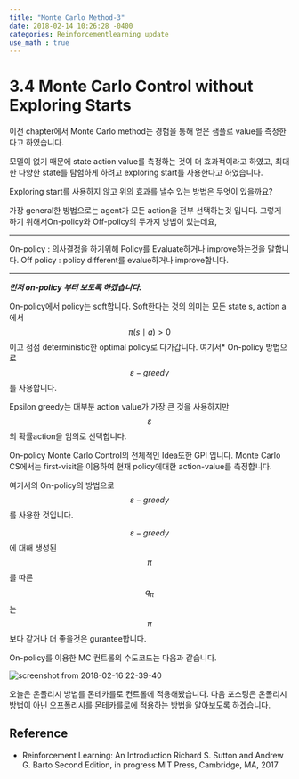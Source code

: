 ```yaml
---
title: "Monte Carlo Method-3"
date: 2018-02-14 10:26:28 -0400
categories: Reinforcementlearning update
use_math : true
---
```



# 3.4 Monte Carlo Control without Exploring Starts 

이전 chapter에서 Monte Carlo method는 경험을 통해 얻은 샘플로 value를 측정한다고 하였습니다. 

모델이 없기 때문에 state action value를 측정하는 것이 더 효과적이라고 하였고, 최대한 다양한 state를 탐험하게 하려고 exploring start를 사용한다고 하였습니다. 

Exploring start를 사용하지 않고 위의 효과를 낼수 있는 방법은 무엇이 있을까요?

가장 general한 방법으로는 agent가 모든 action을 전부 선택하는것 입니다.
그렇게 하기 위해서On-policy와 Off-policy의 두가지 방법이 있는데요, 

_ _ _

On-policy : 의사결정을 하기위해 Policy를 Evaluate하거나 improve하는것을 말합니다. 
Off policy : policy different를 evalue하거나 improve합니다. 

_ _ _

***먼저 on-policy 부터 보도록 하겠습니다.***

On-policy에서 policy는 soft합니다. Soft한다는 것의 의미는 모든 state s, action a 에서 
$$\pi(s\mid a) > 0$$ 이고 점점 deterministic한 optimal policy로 다가갑니다. 
여기서* On-policy 방법으로 $$\varepsilon-greedy$$ 를 사용합니다. 

Epsilon greedy는 대부분 action value가 가장 큰 것을 사용하지만 $$\varepsilon$$의 확률action을 임의로 선택합니다.

On-policy Monte Carlo Control의 전체적인 Idea또한 GPI 입니다. Monte Carlo CS에서는 first-visit을 이용하여 현재 policy에대한 action-value를 측정합니다. 

여기서의 On-policy의 방법으로 $$\varepsilon-greedy$$를 사용한 것입니다. 

$$\varepsilon-greedy$$ 에 대해 생성된 $$\pi$$를 따른 $$q_\pi$$는 $$\pi$$보다 같거나 더 좋을것은	 gurantee합니다. 

On-policy를 이용한 MC 컨트롤의 수도코드는 다음과 같습니다. 



![screenshot from 2018-02-16 22-39-40](https://user-images.githubusercontent.com/11300712/36310125-61e9c3de-136a-11e8-89b7-5b09b7de803d.png)


오늘은 온폴리시 방법를 몬테카를로 컨트롤에 적용해봤습니다. 다음 포스팅은 온폴리시방법이 아닌 오프폴리시를 몬테카를로에 적용하는 방법을 알아보도록 하겠습니다.



## Reference 
* Reinforcement Learning: An Introduction Richard S. Sutton and Andrew G. Barto Second Edition, in progress
MIT Press, Cambridge, MA, 2017

































